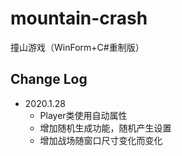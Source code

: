 # mountain-crash
撞山游戏（WinForm+C#重制版）

## Change Log
* 2020.1.28
  * Player类使用自动属性
  * 增加随机生成功能，随机产生设置
  * 增加战场随窗口尺寸变化而变化
